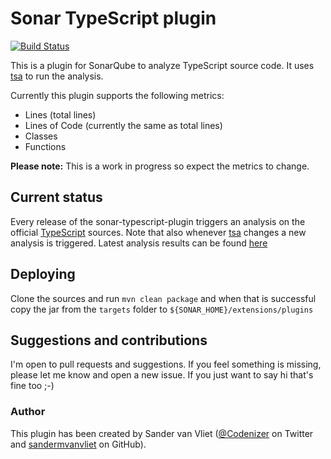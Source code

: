 # Sonar TypeScript plugin
[![Build Status](https://travis-ci.org/sandermvanvliet/sonar-typescript-plugin.svg?branch=master)](https://travis-ci.org/sandermvanvliet/sonar-typescript-plugin)

This is a plugin for SonarQube to analyze TypeScript source code. It uses [tsa](http://github.com/sandermvanvliet/tsa) to run the analysis.

Currently this plugin supports the following metrics:

* Lines (total lines)
* Lines of Code (currently the same as total lines)
* Classes
* Functions

**Please note:** This is a work in progress so expect the metrics to change.

## Current status ##
Every release of the sonar-typescript-plugin triggers an analysis on the official [TypeScript](https://github.com/microsoft/TypeScript/) sources. Note that also whenever [tsa](http://github.com/sandermvanvliet/tsa) changes a new analysis is triggered. Latest analysis results can be found [here](http://sonar.codenizer.nl:9000/overview?id=1)

## Deploying
Clone the sources and run `mvn clean package` and when that is successful copy the jar from the `targets` folder to `${SONAR_HOME}/extensions/plugins`

## Suggestions and contributions
I'm open to pull requests and suggestions. If you feel something is missing, please let me know and open a new issue. If you just want to say hi that's fine too ;-)


### Author
This plugin has been created by Sander van Vliet ([@Codenizer](https://twitter.com/Codenizer) on Twitter and [sandermvanvliet](https://github.com/sandermvanvliet) on GitHub).
